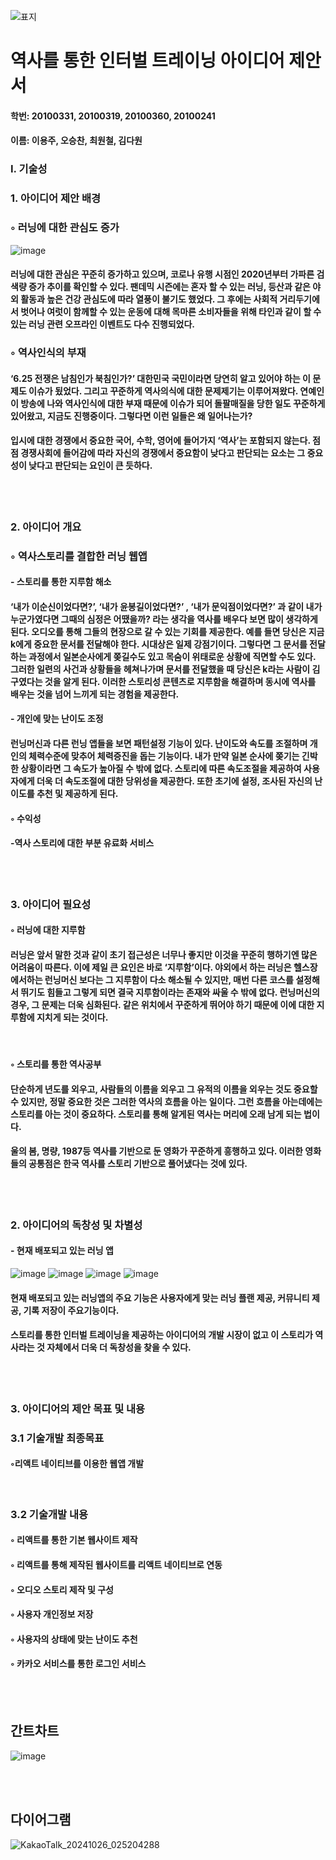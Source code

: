 
![표지](https://github.com/user-attachments/assets/ad511285-c455-4cbc-b22d-f3a808e61655)


# 역사를 통한 인터벌 트레이닝 아이디어 제안서  

#### 학번: 20100331, 20100319, 20100360, 20100241
#### 이름: 이용주, 오승찬, 최원철, 김다원


### Ⅰ. 기술성 


  ### 1. 아이디어 제안 배경

  ### ◦ 러닝에 대한 관심도 증가


![image](https://github.com/user-attachments/assets/276b7d2a-9119-4f2e-879b-23caedec5d76)  

  #### 러닝에 대한 관심은 꾸준히 증가하고 있으며, 코로나 유행 시점인 2020년부터 가파른 검색량 증가 추이를 확인할 수 있다. 팬데믹 시즌에는 혼자 할 수 있는 러닝, 등산과 같은 야외 활동과 높은 건강 관심도에 따라 열풍이 불기도 했었다. 그 후에는 사회적 거리두기에서 벗어나 여럿이 함께할 수 있는 운동에 대해 목마른 소비자들을 위해 타인과 같이 할 수 있는 러닝 관련 오프라인 이벤트도 다수 진행되었다. 


  ### ◦ 역사인식의 부재

  #### ‘6.25 전쟁은 남침인가 북침인가?’ 대한민국 국민이라면 당연히 알고 있어야 하는 이 문제도 이슈가 됬었다. 그리고 꾸준하게 역사의식에 대한 문제제기는 이루어져왔다. 연예인이 방송에 나와 역사인식에 대한 부재 때문에 이슈가 되어 돌팔매질을 당한 일도 꾸준하게 있어왔고, 지금도 진행중이다. 그렇다면 이런 일들은 왜 일어나는가?

  #### 입시에 대한 경쟁에서 중요한 국어, 수학, 영어에 들어가지 ‘역사’는 포함되지 않는다. 점점 경쟁사회에 들어감에 따라 자신의 경쟁에서 중요함이 낮다고 판단되는 요소는 그 중요성이 낮다고 판단되는 요인이 큰 듯하다.
<br>
<br>

  ### 2. 아이디어 개요

  ### ◦ 역사스토리를 결합한 러닝 웹앱 

  #### - 스토리를 통한 지루함 해소 
  #### ‘내가 이순신이었다면?’, ‘내가 윤봉길이었다면?’ , ‘내가 문익점이었다면?’ 과 같이        내가 누군가였다면 그때의 심정은 어땠을까? 라는 생각을 역사를 배우다 보면 많이 생각하게 된다. 오디오를 통해 그들의 현장으로 갈 수 있는 기회를 제공한다. 예를 들면 당신은 지금 k에게 중요한 문서를 전달해야 한다. 시대상은 일제 강점기이다. 그렇다면 그 문서를 전달하는 과정에서 일본순사에게 쫒길수도 있고 목숨이 위태로운 상황에 직면할 수도 있다. 그러한 일련의 사건과 상황들을 헤쳐나가며 문서를 전달했을 때 당신은 k라는 사람이 김구였다는 것을 알게 된다. 이러한        스토리성 콘텐츠로 지루함을 해결하며 동시에 역사를 배우는 것을 넘어 느끼게 되는 경험을 제공한다.

  ####  - 개인에 맞는 난이도 조정
  #### 런닝머신과 다른 런닝 앱들을 보면 패턴설정 기능이 있다. 난이도와 속도를 조절하며 개인의 체력수준에 맞추어 체력증진을 돕는 기능이다. 내가 만약 일본 순사에 쫒기는 긴박한 상황이라면 그 속도가 높아질 수 밖에 없다. 스토리에 따른 속도조절을 제공하여 사용자에게 더욱 더 속도조절에 대한 당위성을 제공한다. 또한 초기에 설정, 조사된 자신의 난이도를 추천 및 제공하게 된다.

  #### ◦ 수익성
  ####  -역사 스토리에 대한 부분 유료화 서비스
<br>
<br>

  ### 3. 아이디어 필요성

  #### ◦ 러닝에 대한 지루함
  #### 러닝은 앞서 말한 것과 같이 초기 접근성은 너무나 좋지만 이것을 꾸준히 행하기엔 많은 어려움이 따른다. 이에 제일 큰 요인은 바로 ‘지루함’이다. 야외에서 하는 러닝은 헬스장에서하는 런닝머신 보다는 그 지루함이 다소 해소될 수 있지만, 매번 다른 코스를 설정해서 뛰기도 힘들고 그렇게 되면 결국 지루함이라는 존재와 싸울 수 밖에 없다.  런닝머신의 경우, 그 문제는 더욱 심화된다. 같은 위치에서 꾸준하게 뛰어야 하기 때문에 이에 대한 지루함에 지치게 되는 것이다. 

<br>

  #### ◦ 스토리를 통한 역사공부
  #### 단순하게 년도를 외우고, 사람들의 이름을 외우고 그 유적의 이름을 외우는 것도 중요할 수 있지만, 정말 중요한 것은 그러한 역사의 흐름을 아는 일이다. 그런 흐름을 아는데에는 스토리를 아는 것이 중요하다. 스토리를 통해 알게된 역사는 머리에 오래 남게 되는 법이다. 
  #### 울의 봄, 명량, 1987등 역사를 기반으로 둔 영화가 꾸준하게 흥행하고 있다. 이러한 영화들의 공통점은 한국 역사를 스토리 기반으로 풀어냈다는 것에 있다.

<br><br>

  ### 2. 아이디어의 독창성 및 차별성

  #### - 현재 배포되고 있는 러닝 앱

  ![image](https://github.com/user-attachments/assets/0f5e118c-51a1-4d71-98fa-2c4dfd73b3fd)
  ![image](https://github.com/user-attachments/assets/4a55d83f-2f7e-41aa-8875-6b325782d48f)
  ![image](https://github.com/user-attachments/assets/5ececa8d-cf81-4b8e-aaff-8c1d206f22c8)
  ![image](https://github.com/user-attachments/assets/62aebf95-0dbd-49dd-8e20-57d49b714ec4)

  #### 현재 배포되고 있는 러닝앱의 주요 기능은 사용자에게 맞는 러닝 플랜 제공, 커뮤니티 제공, 기록 저장이 주요기능이다. 

  #### 스토리를 통한 인터벌 트레이닝을 제공하는 아이디어의 개발 시장이 없고 이 스토리가 역사라는 것 자체에서 더욱 더 독창성을 찾을 수 있다. 

<br><br>

  ### 3. 아이디어의 제안 목표 및 내용

  ### 3.1 기술개발 최종목표
   #### ◦리액트 네이티브를 이용한 웹앱 개발
<br>

   ### 3.2 기술개발 내용
  #### ◦ 리액트를 통한 기본 웹사이트 제작
  #### ◦ 리액트를 통해 제작된 웹사이트를 리액트 네이티브로 연동
  #### ◦ 오디오 스토리 제작 및 구성
  #### ◦ 사용자 개인정보 저장 
  #### ◦ 사용자의 상태에 맞는 난이도 추천
  #### ◦ 카카오 서비스를 통한 로그인 서비스

<br><br>

## 간트차트 
![image](https://github.com/user-attachments/assets/2b7577f7-1bd2-49d0-9fe0-e2cf83df523e)

<br><br>
## 다이어그램
![KakaoTalk_20241026_025204288](https://github.com/user-attachments/assets/53ca259d-599c-48ce-be93-251f6b7182dc)








  


